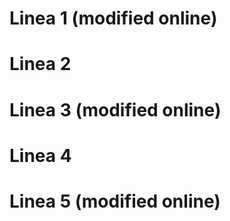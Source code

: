 # Linea 1 (modified online)
# Linea 2
# Linea 3 (modified online)
# Linea 4
# Linea 5 (modified online)

